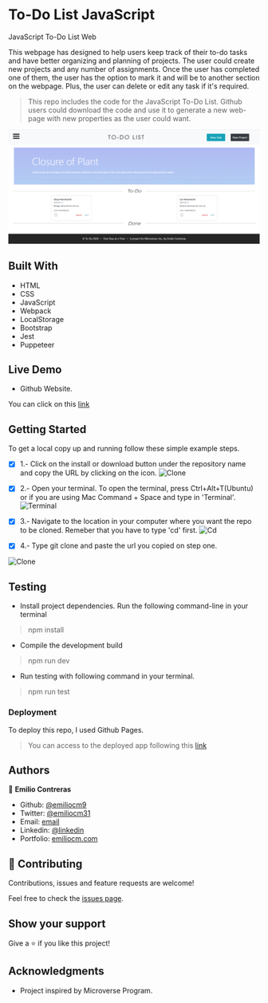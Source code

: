 # To-Do List JavaScript
JavaScript To-Do List Web

This webpage has designed to help users keep track of their to-do tasks and have better organizing and planning of projects. The user could create new projects and any number of assignments. Once the user has completed one of them, the user has the option to mark it and will be to another section on the webpage. Plus, the user can delete or edit any task if it's required.

> This repo includes the code for the JavaScript To-Do List. Github users could download the code and use it to generate a new web-page with new properties as the user could want.

![Index](./dist/assets/images/IndexSS.PNG)

## Built With

- HTML
- CSS
- JavaScript
- Webpack
- LocalStorage
- Bootstrap
- Jest
- Puppeteer

## Live Demo

- Github Website.

You can click on this [link](https://emiliocm9.github.io/To-Do-List-JavaScript/dist/)


## Getting Started

To get a local copy up and running follow these simple example steps.

-[x] 1.- Click on the install or download button under the repository name and copy the URL by clicking on the icon.
![Clone](https://github.com/emiliocm9/Expense-Tracker/blob/development/app/assets/images/first_instruction.png)

-[x] 2.- Open your terminal. To open the terminal, press Ctrl+Alt+T(Ubuntu) or if you are using Mac Command + Space and type in 'Terminal'.
![Terminal](https://github.com/emiliocm9/Expense-Tracker/blob/development/app/assets/images/terminal_open.png)

-[x] 3.- Navigate to the location in your computer where you want the repo to be cloned. Remeber that you have to type 'cd' first.
![Cd](https://github.com/emiliocm9/Expense-Tracker/blob/development/app/assets/images/cdirectorie.png)

-[x] 4.- Type git clone and paste the url you copied on step one.

![Clone](https://github.com/emiliocm9/Expense-Tracker/blob/development/app/assets/images/git_clone_better.png)

## Testing

- Install project dependencies. Run the following command-line in your terminal
> npm install

- Compile the development build
> npm run dev

- Run testing with following command in your terminal.
> npm run test

### Deployment

To deploy this repo, I used Github Pages.

> You can access to the deployed app following this [link](https://emiliocm9.github.io/To-Do-List-JavaScript/dist/)

## Authors

👤 **Emilio Contreras**

- Github: [@emiliocm9](https://github.com/emiliocm9)
- Twitter: [@emiliocm31](https://twitter.com/emiliocm31)
- Email: [email](emilio.contreras97@gmail.com)
- Linkedin: [@linkedin](https://www.linkedin.com/in/emiliocm31/)
- Portfolio: [emiliocm.com](https://emiliocm9.github.io/)

## 🤝 Contributing

Contributions, issues and feature requests are welcome!

Feel free to check the [issues page](issues/).

## Show your support

Give a ⭐️ if you like this project!

## Acknowledgments

- Project inspired by Microverse Program.
